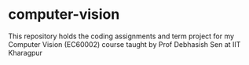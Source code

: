 # computer-vision
This repository holds the coding assignments and term project for my Computer Vision (EC60002) course taught by Prof Debhasish Sen at IIT Kharagpur
